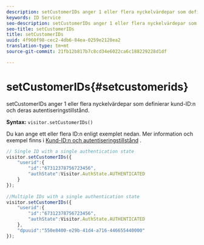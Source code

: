 ```yaml
---
description: setCustomerIDs anger 1 eller flera nyckelvärdepar som definierar kund-ID:n och deras autentiseringstillstånd.
keywords: ID Service
seo-description: setCustomerIDs anger 1 eller flera nyckelvärdepar som definierar kund-ID:n och deras autentiseringstillstånd.
seo-title: setCustomerIDs
title: setCustomerIDs
uuid: 4f960f98-cec2-4db6-84ea-0259e2128ea2
translation-type: tm+mt
source-git-commit: 21fb12b817b7c8cd34e6022ca6c188229228d1df

---
```



# setCustomerIDs{#setcustomerids}

setCustomerIDs anger 1 eller flera nyckelvärdepar som definierar kund-ID:n och deras autentiseringstillstånd.

**Syntax:** `visitor.setCustomerIDs()`

Du kan ange ett eller flera ID:n enligt exemplet nedan. Mer information och exempel finns i [Kund-ID:n och autentiseringstillstånd](../../reference/authenticated-state.md) .

```js
// Single ID with a single authentication state 
visitor.setCustomerIDs({ 
    "userid":{ 
        "id":"67312378756723456", 
        "authState":Visitor.AuthState.AUTHENTICATED 
    } 
}); 
 
//Multiple IDs with a single authentication state 
visitor.setCustomerIDs({ 
    "userid":{ 
        "id":"67312378756723456", 
        "authState":Visitor.AuthState.AUTHENTICATED 
    }, 
    "dpuuid":"550e8400-e29b-41d4-a716-446655440000" 
});
```

